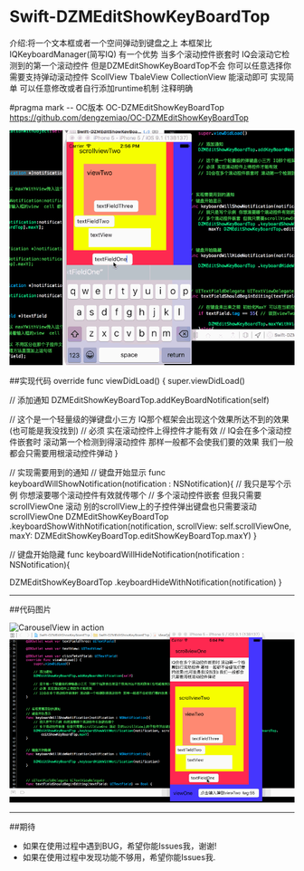 # Swift-DZMEditShowKeyBoardTop
介绍:将一个文本框或者一个空间弹动到键盘之上 本框架比IQKeyboardManager(简写IQ) 有一个优势 当多个滚动控件嵌套时 IQ会滚动它检测到的第一个滚动控件 但是DZMEditShowKeyBoardTop不会 你可以任意选择你需要支持弹动滚动控件 ScollView TbaleView CollectionView 能滚动即可 实现简单 可以任意修改或者自行添加runtime机制 注释明确

#pragma mark -- OC版本 OC-DZMEditShowKeyBoardTop
 https://github.com/dengzemiao/OC-DZMEditShowKeyBoardTop


![CarouselView in action](Demo.gif)

##实现代码
override func viewDidLoad() {
super.viewDidLoad()

// 添加通知
DZMEditShowKeyBoardTop.addKeyBoardNotification(self)

// 这个是一个轻量级的弹键盘小三方 IQ那个框架会出现这个效果所达不到的效果(也可能是我没找到)
// 必须 实在滚动控件上得控件才能有效
// IQ会在多个滚动控件嵌套时 滚动第一个检测到得滚动控件 那样一般都不会使我们要的效果 我们一般都会只需要用根滚动控件弹动
}

// 实现需要用到的通知
// 键盘开始显示
func keyboardWillShowNotification(notification : NSNotification){
// 我只是写个示例 你想滚要哪个滚动控件有效就传哪个
// 多个滚动控件嵌套 但我只需要scrollViewOne 滚动 别的scrollView上的子控件弹出键盘也只需要滚动scrollViewOne
DZMEditShowKeyBoardTop .keyboardShowWithNotification(notification, scrollView: self.scrollViewOne, maxY: DZMEditShowKeyBoardTop.editShowKeyBoardTop.maxY)
}


// 键盘开始隐藏
func keyboardWillHideNotification(notification : NSNotification){

DZMEditShowKeyBoardTop .keyboardHideWithNotification(notification)
}

--------------------------------------------------------------------------------------------------------------

##代码图片

![CarouselView in action](Code.png)
![CarouselView in action](DemoOne.gif)

--------------------------------------------------------------------------------------------------------------



##期待
* 如果在使用过程中遇到BUG，希望你能Issues我，谢谢!
* 如果在使用过程中发现功能不够用，希望你能Issues我.